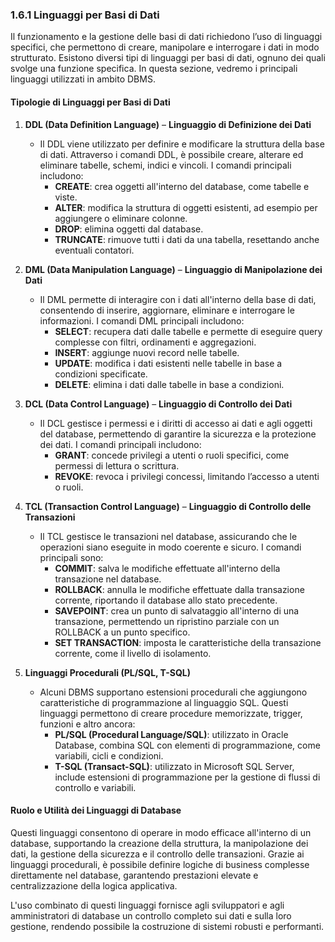 ### 1.6.1 Linguaggi per Basi di Dati

Il funzionamento e la gestione delle basi di dati richiedono l’uso di linguaggi specifici, che permettono di creare, manipolare e interrogare i dati in modo strutturato. Esistono diversi tipi di linguaggi per basi di dati, ognuno dei quali svolge una funzione specifica. In questa sezione, vedremo i principali linguaggi utilizzati in ambito DBMS.

#### Tipologie di Linguaggi per Basi di Dati

1. **DDL (Data Definition Language)** – **Linguaggio di Definizione dei Dati**
   - Il DDL viene utilizzato per definire e modificare la struttura della base di dati. Attraverso i comandi DDL, è possibile creare, alterare ed eliminare tabelle, schemi, indici e vincoli. I comandi principali includono:
     - **CREATE**: crea oggetti all'interno del database, come tabelle e viste.
     - **ALTER**: modifica la struttura di oggetti esistenti, ad esempio per aggiungere o eliminare colonne.
     - **DROP**: elimina oggetti dal database.
     - **TRUNCATE**: rimuove tutti i dati da una tabella, resettando anche eventuali contatori.

2. **DML (Data Manipulation Language)** – **Linguaggio di Manipolazione dei Dati**
   - Il DML permette di interagire con i dati all'interno della base di dati, consentendo di inserire, aggiornare, eliminare e interrogare le informazioni. I comandi DML principali includono:
     - **SELECT**: recupera dati dalle tabelle e permette di eseguire query complesse con filtri, ordinamenti e aggregazioni.
     - **INSERT**: aggiunge nuovi record nelle tabelle.
     - **UPDATE**: modifica i dati esistenti nelle tabelle in base a condizioni specificate.
     - **DELETE**: elimina i dati dalle tabelle in base a condizioni.

3. **DCL (Data Control Language)** – **Linguaggio di Controllo dei Dati**
   - Il DCL gestisce i permessi e i diritti di accesso ai dati e agli oggetti del database, permettendo di garantire la sicurezza e la protezione dei dati. I comandi principali includono:
     - **GRANT**: concede privilegi a utenti o ruoli specifici, come permessi di lettura o scrittura.
     - **REVOKE**: revoca i privilegi concessi, limitando l’accesso a utenti o ruoli.

4. **TCL (Transaction Control Language)** – **Linguaggio di Controllo delle Transazioni**
   - Il TCL gestisce le transazioni nel database, assicurando che le operazioni siano eseguite in modo coerente e sicuro. I comandi principali sono:
     - **COMMIT**: salva le modifiche effettuate all'interno della transazione nel database.
     - **ROLLBACK**: annulla le modifiche effettuate dalla transazione corrente, riportando il database allo stato precedente.
     - **SAVEPOINT**: crea un punto di salvataggio all'interno di una transazione, permettendo un ripristino parziale con un ROLLBACK a un punto specifico.
     - **SET TRANSACTION**: imposta le caratteristiche della transazione corrente, come il livello di isolamento.

5. **Linguaggi Procedurali (PL/SQL, T-SQL)**
   - Alcuni DBMS supportano estensioni procedurali che aggiungono caratteristiche di programmazione al linguaggio SQL. Questi linguaggi permettono di creare procedure memorizzate, trigger, funzioni e altro ancora:
     - **PL/SQL (Procedural Language/SQL)**: utilizzato in Oracle Database, combina SQL con elementi di programmazione, come variabili, cicli e condizioni.
     - **T-SQL (Transact-SQL)**: utilizzato in Microsoft SQL Server, include estensioni di programmazione per la gestione di flussi di controllo e variabili.

#### Ruolo e Utilità dei Linguaggi di Database

Questi linguaggi consentono di operare in modo efficace all'interno di un database, supportando la creazione della struttura, la manipolazione dei dati, la gestione della sicurezza e il controllo delle transazioni. Grazie ai linguaggi procedurali, è possibile definire logiche di business complesse direttamente nel database, garantendo prestazioni elevate e centralizzazione della logica applicativa.

L'uso combinato di questi linguaggi fornisce agli sviluppatori e agli amministratori di database un controllo completo sui dati e sulla loro gestione, rendendo possibile la costruzione di sistemi robusti e performanti.